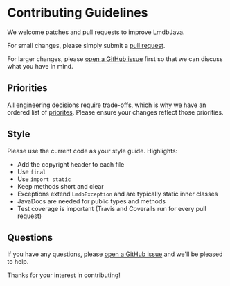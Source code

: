 # Contributing Guidelines

We welcome patches and pull requests to improve LmdbJava.

For small changes, please simply submit a
[pull request](https://github.com/lmdbjava/lmdbjava/pulls).

For larger changes, please
[open a GitHub issue](https://github.com/lmdbjava/lmdbjava/issues) first so that
we can discuss what you have in mind.

## Priorities

All engineering decisions require trade-offs, which is why we have an ordered list of 
[priorites](https://github.com/lmdbjava/lmdbjava/blob/master/src/main/java/org/lmdbjava/package-info.java).
Please ensure your changes reflect those priorities.

## Style

Please use the current code as your style guide. Highlights:

* Add the copyright header to each file
* Use `final`
* Use `import static`
* Keep methods short and clear
* Exceptions extend `LmdbException` and are typically static inner classes
* JavaDocs are needed for public types and methods
* Test coverage is important (Travis and Coveralls run for every pull request)

## Questions

If you have any questions, please
[open a GitHub issue](https://github.com/lmdbjava/lmdbjava/issues) and we'll be
pleased to help.

Thanks for your interest in contributing!
